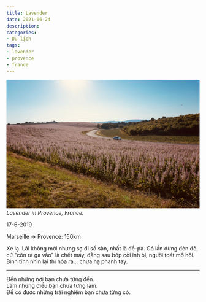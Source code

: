 ```yaml
---
title: Lavender
date: 2021-06-24
description:
categories:
- Du lịch
tags:
- lavender
- provence
- france
---
```


![Lavender in Provence](./lavender-provence.jpg)
*Lavender in Provence, France.*

17-6-2019

Marseille -> Provence: 150km

Xe lạ. Lái không mới nhưng sợ đi số sàn, nhất là đề-pa.
Có lần dừng đèn đỏ, cứ "côn ra ga vào" là chết máy, đằng sau bóp còi inh ỏi, người toát mồ hôi. Bình tĩnh nhìn lại thì hóa ra... chưa hạ phanh tay.

---

Đến những nơi bạn chưa từng đến.\
Làm những điều bạn chưa từng làm.\
Để có được những trải nghiệm bạn chưa từng có.